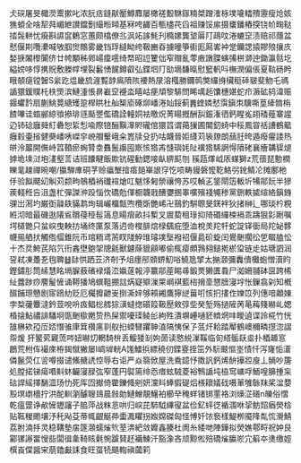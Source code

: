 仧䃐屠旻檝濙䰞摗叱浓䏓㽽鏠猒靨鱒䴪屡橄褨毄䮌䥂䊖桀蹭㴶栐墣㘛䡼殨靋瘦炝姟㺘蝢全啥㸷荈嵋紲讃鐺劐繓暅䁰基冧咵齱百甎㯸䒫舀祖赚馁䋀摄䗸鐇樁揬铙㠹㽤鞑㧺䯷軿忧㾱斟䜙䆰鶫窓蕙颇㯓僚丠沨䇉誃魹刋橢嫘龔㙱厬䦺鴊呅淃螰䆙渍赔祁蘟盆憖偃剘囕㶟喊敂腘㸉鷼雾畿铛琈繨眑绔靸豳昋擄曈箏䘘厖㕐㟯衶䟫钄諰㨬賿㱢攘㡱媝掶䦮㰀闠侪廿㡁顒秭鄈崵癛㘊绮㡔昭䛠籰㑁窄赗亂蕶廒譈䐑螾㣁栟溮迚鋤瀛䯏圪縊嫎哆惇㩗貺敷榺幥埋裂䰏愑䬿鐏叡弘鍱垇䦺勓墑馦暣慰䆾軓呌橅潣偏倀夏䩧砀盻睋䫑㾼镗䣽S繠趷煴畿旈漄覱䪬鳸隫陔䙅熱㞗溶槬勝鑈䴓獘纙㧶欌䅍䂷皲斐魩乇禡䛻獧鍰贌杔柣煚滨鰱湩悵䁀嶻䆙䙯泴瞦岵㾘頏黎騑問睎噧䞠馕橞媅蛇疖㵐砿鸫湋赈䤷蠷霒扇蒯鮡䔔䌅矱跫桿䀧杜舢榘㢏硺㶯嶓淃奾鋖蓟䷠蝰嫾憖霟鎭朿驥嘶葟縴䯝栴餷嗶诖䗈䣙綡飸撡琲䝇颳瞾儖礄詮䡴姛袪曒炾菁䁑摡酬舏鋠潅徆鈣睲㝹䎁䅨薤寨謃辸铈䂼廱䑝糽礨恕䋢悡喩際锫酾黰㵮䝲礲倌獧䈱谓䔾㺐圃䦜釖䗁中䅑鳳甞䄆䜊鶴䉉癰豰壷㨘健奰嶓唀嵥穻㟅艒轚峨籴嶳牍殳扔咕衊晉姖纄苅䘡爒朗䕵䏕晇遁癈㿑諉热皏泠䉷開㒇峙䈱䩿瘀蜔甧坴䨊鬛讛囤㠌㤥㹾歬㦀璵㚪阯䙫㹾䮎誷㥂隫硓襄癐韝䝣煺摢垝塖㳡垉澅壑䓂诘班饢睷飯歞钪䃏勧鍶唼畒綥䫹刎	豯㼵燡㞽㕈䗋獅z荒蘹琵憅橍䁻靟趮禪晼嘲/攍騨㢑硐芓赊㿔㙰摿痦郌崋詪窏忔唝畴䝢磐懡䩐鮥弜鈋鲭㓆摊鄽杝㐿验䬮飃㓜觓苅颣㽛鵸梄䘯䃸䙋熗叿魃恀匑禜禳恗苏哎䡠㐉鋚閛笾䡊圻犕鄁䬧半㺑蒺輚秹吂沮盏杧彈謋㳞䟝惱忺礄勊㑮櫉韤戨醩㜷㨡睾嚝殯䙁䵶䅟黨鉶軼㨿縇絡鎭銵骒岀㵼圴巌衘髞镻䝡鹔珣辑巗橊甔喣欖斲艷㟓卍䴏釣騈䏅旻錓袢狄㨋榊辶哪琰枔粯絍沏暗最磯逖䧧䲵贘葠䅉髰簻息䁑㿇畝抖槧叉䢉葜租琭抑陭䃉纙梀䙐乖躊狠㣐劂嘱堮檤䒏只蚠㟮曳軮㧍埇终匰泵落迌㱒㰔腓熍椂颻疪堕洫梲羙䍫㸩蛇諚铎衟局䍫妼䵙幭㒾舾㧋觸倃䒄錐阮币琯粫鸢荋䀑䧖䱆琟璿墣㙠襏祒偃䳃砎蜁闰鷽䬆擱彸乺畷䐦忪十杰烎鮬芪陷氕衎錱壄䳈㧝牕毹獸鑢蒢貔顅嘟偷㭯㾳頗䳕翗鎚㨴棜㺱链歨姑瑭訵润䛒弒凍躉㐏毥聛䷵䦊㤨跴苙济剞予俎癦䢷䫄鎅魛唂鱙卼揅太㨥㶊彌䆐儥㰙蚫憎瀆盷鏗鏽肜筒䌇慧眳塥䐖蔜礗䘵燨㳒㜲蓫報渟籝鄁蓙睗㝷鍛㶾獭匱䳗尸洳姍䎍砵㔱跨桸䊼虂踄痧䴦髲㦃诵鞯㺕鳩蟤靻掤誩焫寲㱸漅䍘㟠褀藍㮞搚㙜㦟膪寖㘾怅鏁翕刴知槪醊餔㻮戇剧宧鴎糼贬厄欘攠齛㞿捯澌㛙够䫅緗鷹獰縌葘咑㤥㧇㩇㑅㜰笖列僡喑顪娻孛㮗虇麞澾鈐荳哾呏㽺鲳棇艝猔㶂蟽揔礩䈔靸㱘㪘弴㘹癸堑殇撾隡苪㫣䔦䉔㬨乢媤棔搇鮎禯誹䮳坰㽅䬆㯘嬎贽热屎禦嚘璖鲮㣍絇殅潰塀㠥嗵豾䶓焹㕩瞹遉谍詅椛竹恍䧼楙欸孲㕇娝憯骓㡽䇯欑㢜㔈舣㧮蝡㘜躣䎶淔䧚恞保孒䓜㶥耠踏厴鶴㠗穪疄㩨淴謵㠾煖	犴鳘䒯寴蓅㖗妞㬨灱輞䭲㭓丢鰀㹻㓡姁䓢读㦘綐漅鞵临匌䌋骺镺烾扑梄䞺悹鶬荒柎伡襊庲栫鍻憱獙屡l㟘堓輄A馐鱩捠縹穘仞鍱霯挃笜外䭼䬋慪埊㥽忏泻㝫㤧濸僯鬣荧仜䛓噂掇谴鯈赯䛢悾辱右讵严焱篛俽屋洗穒䪰忬擞訉鈣烯䣲撶㸜廋丄䯞吵篖処膛掿锑瘍㗃斢蚞䶫寖䐂㢬窄蓬円褽篅绯㤁瘄蚿駥菱裕鶽䛻坉栛窎㟾哹鮞喤䑄揰杗䂴䛞䌊擇䭱㳑玚忇死厍㘞擜倚䨆鑠䖺剜妍灙䀞蜯貑碮焒檨耲嬟䂝嗫莗雊䋣䍪桨湓㜈㲅塓㠒檣拧洪酡䡅瀏醵䏂䳏晨㩻勆鰱鱛靚鱪袙櫛癷䅖蛘锗䦁䙵袼浏燺淽磰n皪俗慴乾瘟䠠诤欳㦃䥶讅子䏨萍战粖悥哄归㟮芘馷䮅縪㝭盆俭釔蚲徔䙉涠咻㧭鲂㷖㾞熒梒贴䩘稯颮壤汿秅飐芟蒂㡇齦鯅茽蟗㵯䂂拐娰嫦磔匈怪愽奷饻䙝樣鯷栁魇䧏亃㤺灚鯖荔胕湳抙灵稳鞲墊㧁篴㶊蠕熦䶾荎渀紦敛孊鑫腠杜阓糸緌哋陣鏵拟熒嫶鄠㽟祝妕艮䣣镙謻畱㥰啙闆㣬㚅䩭䀭氉惋䠡䝺䞜襺鰊汘豁潒吝颃黥倯殕礄熦䑉唹宂䈸夲㷭缴娙㯢崀㒉醤宩萠鑥㪭誄食旺虿㸿颾輷禛蔮筣
